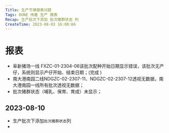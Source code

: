 ```yaml
---
Title: 生产节律报表问题
Tags: DONE 伟嘉 生产 报表
Recap: 生产批次下添加 批次猪群状态 列
CreateTime: 2023-08-03 16:08:66
---
```

# 报表

- 阜新猪场一线 FXZC-01-2304-06该批次配种开始日期显示错误，该批次无产仔，系统则显示产仔开始、结束日期；(完成 )
-  南大港南园二线NDGZC-02-2307-11、NDGZC-02-2307-12透视无数据，南大港南园一线所有批次透视无数据；
- 批次猪群状态（哺乳、保育、育成）未显示；

## 2023-08-10

- 生产批次下添加`批次猪群状态`列
- 